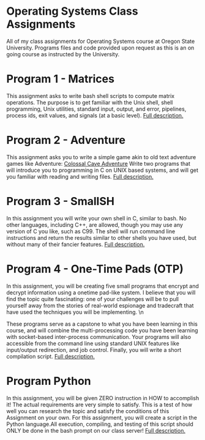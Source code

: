 # Operating Systems Class Assignments
All of my class assignments for Operating Systems course at Oregon State University. Programs files and code provided upon request as this is an on going course as instructed by the University.

# Program 1 - Matrices
This assignment asks to write bash shell scripts to compute matrix operations. The purpose is to get familiar with the Unix shell, shell programming, Unix utilities, standard input, output, and error, pipelines, process ids, exit values, and signals (at a basic level).
[Full description.](https://github.com/Carlos231/Operating-Systems-Class-Assignments/blob/master/Assignment%20descriptions%20pdf/Program%201%20-%20matrices.pdf)

# Program 2 - Adventure
This assignment asks you to write a simple game akin to old text adventure games like Adventure:
  [Colossal Cave Adventure](http://en.wikipedia.org/wiki/Colossal_Cave_Adventure)
Write two programs that will introduce you to programming in C on UNIX based systems, and will get
you familiar with reading and writing files. 
[Full description.](https://github.com/Carlos231/Operating-Systems-Class-Assignments/blob/master/Assignment%20descriptions%20pdf/Program%202%20-%20adventure.pdf)

# Program 3 - SmallSH
In this assignment you will write your own shell in C, similar to bash. No other languages, including C++, are allowed, though you may use any version of C you like, such as C99. The shell will run command line instructions and return the results similar to other shells you have used, but without many of their fancier features.
[Full description.](https://github.com/Carlos231/Operating-Systems-Class-Assignments/blob/master/Assignment%20descriptions%20pdf/Program%203%20-%20smallsh.pdf)

# Program 4 - One-Time Pads (OTP)
In this assignment, you will be creating five small programs that encrypt and decrypt information using a onetime pad-like system. I believe that you will find the topic quite fascinating: one of your challenges will be to pull yourself away from the stories of real-world espionage and tradecraft that have used the techniques you will be implementing.  \n

These programs serve as a capstone to what you have been learning in this course, and will combine the
multi-processing code you have been learning with socket-based inter-process communication. Your
programs will also accessible from the command line using standard UNIX features like input/output
redirection, and job control. Finally, you will write a short compilation script.
[Full description.](https://github.com/Carlos231/Operating-Systems-Class-Assignments/blob/master/Assignment%20descriptions%20pdf/Program%204%20-%20OTP.pdf)

# Program Python
In this assignment, you will be given ZERO instruction in HOW to accomplish it! The actual requirements are very simple to satisfy. This is a test of how well you can research the topic and satisfy the conditions of this Assignment on your own. For this assignment, you will create a script in the Python language.All execution, compiling, and testing of this script should ONLY be done in the bash prompt on our class server!
[Full description.](https://github.com/Carlos231/Operating-Systems-Class-Assignments/blob/master/Assignment%20descriptions%20pdf/Program%20Py%20-%20Python%20Exploration.pdf)
